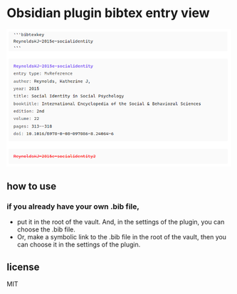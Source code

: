 # Obsidian plugin bibtex entry view

![sample.png](sample.png)

## how to use

### if you already have your own .bib file, 

- put it in the root of the vault. And, in the settings of the plugin, you can choose the .bib file.
- Or, make a symbolic link to the .bib file in the root of the vault, then you can choose it in the settings of the plugin.

## license

MIT

